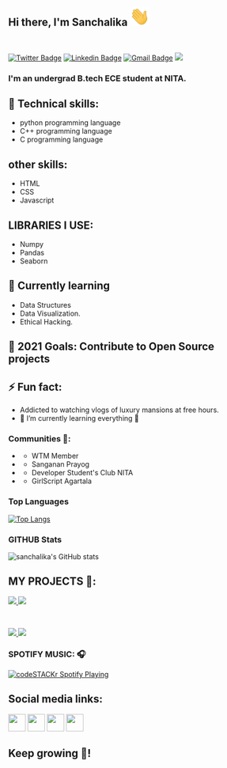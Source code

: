    Hi there, I'm Sanchalika <img src="https://raw.githubusercontent.com/ABSphreak/ABSphreak/master/gifs/Hi.gif" width="40px"></h2> 
 --
 <br>
 
[![Twitter Badge](https://img.shields.io/badge/-@DattaSanchalika-1ca0f1?style=flat-square&labelColor=1ca0f1&logo=twitter&logoColor=white&link=https://twitter.com/DattaSanchalika)](https://twitter.com/DattaSanchalika) 
[![Linkedin Badge](https://img.shields.io/badge/-Sanchalika_Datta-blue?style=flat-square&logo=Linkedin&logoColor=white&link=https://www.linkedin.com/in/sanchalika-datta-a956a518b/)](https://www.linkedin.com/in/sanchalika-datta-a956a518b/) 
[![Gmail Badge](https://img.shields.io/badge/-Gmail-c14438?style=flat-square&logo=Gmail&logoColor=white&link=mailto:sanchalika2019@gmail.com)](mailto:sanchalika2019@gmail.com)
 ![](https://komarev.com/ghpvc/?username=sanchalika&label=PROFILE+VIEWS)

### I'm an undergrad B.tech ECE student at NITA. 

🔭 Technical skills:
--
- python programming language
- C++ programming language
- C programming language


 other skills: 
--
- HTML
- CSS
- Javascript

LIBRARIES I USE:
--
- Numpy
- Pandas
- Seaborn

🌱 Currently learning
--
- Data Structures
- Data Visualization. 
- Ethical Hacking.

 🥅 2021 Goals: Contribute to Open Source projects
--

⚡ Fun fact: 
 --
- Addicted to watching vlogs of luxury mansions at free hours.
- 🌱 I’m currently learning everything 🤣

### Communities 🌱:

- * WTM Member
- * Sanganan Prayog
- * Developer Student's Club NITA
- * GirlScript Agartala

### Top Languages

[![Top Langs](https://github-readme-stats.vercel.app/api/top-langs/?username=sanchalika&langs_count=8)](https://github.com/sanchalika/github-readme-stats)

### GITHUB Stats

![sanchalika's GitHub stats](https://github-readme-stats.vercel.app/api?username=sanchalika&show_icons=true&theme=dark)

MY PROJECTS 🔭:
--

<p>
 <a href="https://github.com/sanchalika/portfolio_project">
    <img src="https://github-readme-stats.vercel.app/api/pin/?username=sanchalika&repo=portfolio_project&show_icons=true&theme=radical" />
  </a>
 <a href="https://github.com/sanchalika/TripleX-Basic-Game">
    <img src="https://github-readme-stats.vercel.app/api/pin/?username=sanchalika&repo=TripleX-Basic-Game&show_icons=true&theme=radical" />
  </a>
 </p>
 <br>
<p>
   <a href="https://github.com/sanchalika/OOPS-in-python">
    <img src="https://github-readme-stats.vercel.app/api/pin/?username=sanchalika&repo=OOPS-in-python&show_icons=true&theme=radical" />
  </a>
   <a href="https://github.com/sanchalika/sanganan_prayog">
    <img src="https://github-readme-stats.vercel.app/api/pin/?username=sanchalika&repo=sanganan_prayog&show_icons=true&theme=radical" />
  </a>
 </p>
 
 ### SPOTIFY MUSIC:  🎧


[<img src="https://now-playing-codestackr.vercel.app/api/spotify-playing" alt="codeSTACKr Spotify Playing" width="350" />](https://open.spotify.com/user/swyqyimdc12jajde4vpwd2x1b)

 Social media links:
--
[<img src="https://img.icons8.com/color/48/000000/linkedin.png" width="35" height="35"/>][linkedin]
[<img src="https://img.icons8.com/color/48/000000/twitter.png" width="35" height="35"/>][twitter]
[<img src="https://img.icons8.com/fluent/48/000000/instagram-new.png" width="35" height="35"/>][instagram] 
[<img src="https://img.icons8.com/color/48/000000/facebook.png" width="35" height="35"/>][facebook] 
<br>

Keep growing 🌱!
--
[twitter]: https://twitter.com/DattaSanchalika
[instagram]: https://instagram.com/Poketo_1921
[linkedin]: https://linkedin.com/in/sanchalika-datta-a956a518b
[facebook]: https://www.facebook.com/sanchalika.datta.1/

